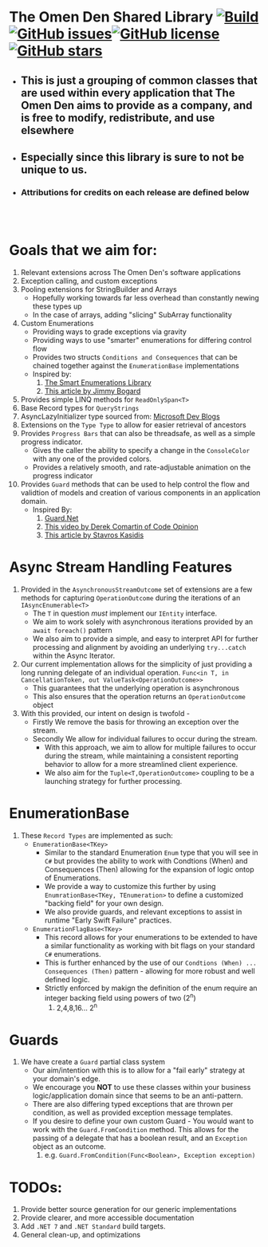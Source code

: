 # The Omen Den Shared Library [![Build](https://github.com/theomenden/TheOmenDen.Shared/actions/workflows/sonarcloud.yml/badge.svg)](https://github.com/theomenden/TheOmenDen.Shared/actions/workflows/sonarcloud.yml)[![GitHub issues](https://img.shields.io/github/issues/theomenden/TheOmenDen.Shared?style=plastic)](https://github.com/theomenden/TheOmenDen.Shared/issues)[![GitHub license](https://img.shields.io/github/license/theomenden/TheOmenDen.Shared?style=plastic)](https://github.com/theomenden/TheOmenDen.Shared/blob/master/LICENSE.txt)[![GitHub stars](https://img.shields.io/github/stars/theomenden/TheOmenDen.Shared?style=plastic)](https://github.com/theomenden/TheOmenDen.Shared/stargazers)

- ##  This is just a grouping of common classes that are used within every application that The Omen Den aims to provide as a company, and is free to modify, redistribute, and use elsewhere
 - ## Especially since this library is sure to not be unique to us.
 - ### Attributions for credits on each release are defined below
<br /><br />
# Goals that we aim for:
1. Relevant extensions across The Omen Den's software applications
2. Exception calling, and custom exceptions
3. Pooling extensions for StringBuilder and Arrays
   - Hopefully working towards far less overhead than constantly newing these types up
   - In the case of arrays, adding "slicing" SubArray functionality
4. Custom Enumerations
   - Providing ways to grade exceptions via gravity
   - Providing ways to use "smarter" enumerations for differing control flow
   - Provides two structs `Conditions and Consequences` that can be chained together against the `EnumerationBase` implementations
   - Inspired by:
     1. [The Smart Enumerations Library](https://github.com/ardalis/SmartEnum)
     2. [This article by Jimmy Bogard](https://lostechies.com/jimmybogard/2008/08/12/enumeration-classes/)
5. Provides simple LINQ methods for `ReadOnlySpan<T>`
6. Base Record types for `QueryStrings`
7. AsyncLazyInitializer type sourced from: [Microsoft Dev Blogs](https://devblogs.microsoft.com/pfxteam/asynclazyt/)
8. Extensions on the `Type Type` to allow for easier retrieval of ancestors
9. Provides `Progress Bars` that can also be threadsafe, as well as a simple progress indicator.
   - Gives the caller the ability to specify a change in the `ConsoleColor` with any one of the provided colors.
   - Provides a relatively smooth, and rate-adjustable animation on the progress indicator
10. Provides `Guard` methods that can be used to help control the flow and validtion of models and creation of various components in an application domain.
    - Inspired By:
      1. [Guard.Net](https://github.com/george-pancescu/Guard)
      2. [This video by Derek Comartin of Code Opinion](https://youtu.be/9cr7grNWn6c)
      3. [This article by Stavros Kasidis](https://stavroskasidis.com/blog/2017/tips-and-tricks-1-guard-clauses/)

# Async Stream Handling Features
1. Provided in the `AsynchronousStreamOutcome` set of extensions are a few methods for capturing `OperationOutcome` during the iterations of an `IAsyncEnumerable<T>`
   - The `T` in question _must_ implement our `IEntity` interface. 
   - We aim to work solely with asynchronous iterations provided by an `await foreach()` pattern
   - We also aim to provide a simple, and easy to interpret API for further processing and alignment by avoiding an underlying `try...catch` within the Async Iterator.  
2. Our current implementation allows for the simplicity of just providing a long running delegate of an individual operation. `Func<in T, in CancellationToken, out ValueTask<OperationOutcome>>`
   - This guarantees that the underlying operation is asynchronous
   - This also ensures that the operation returns an `OperationOutcome` object 
3. With this provided, our intent on design is twofold -
   - Firstly We remove the basis for throwing an exception over the stream.
   - Secondly We allow for individual failures to occur during the stream.
     - With this approach, we aim to allow for multiple failures to occur during the stream, while maintaining a consistent reporting behavior to allow for a more streamlined client experience. 
     - We also aim for the `Tuple<T,OperationOutcome>` coupling to be a launching strategy for further processing.

# EnumerationBase
1. These `Record Types` are implemented as such: 
   - `EnumerationBase<TKey>`
     - Similar to the standard Enumeration `Enum` type that you will see in `C#` but provides the ability to work with Condtions (When) and Consequences (Then) allowing for the expansion of logic ontop of Enumerations.
     - We provide a way to customize this further by using `EnumrationBase<TKey, TEnumeration>` to define a customized "backing field" for your own design.
     - We also provide guards, and relevant exceptions to assist in runtime "Early Swift Failure" practices. 
   - `EnumerationFlagBase<TKey>`
     -  This record allows for your enumerations to be extended to have a similar functionality as working with bit flags on your standard `C#` enumerations.
     -  This is further enhanced by the use of our `Condtions (When) ... Consequences (Then)` pattern - allowing for more robust and well defined logic.
     -  Strictly enforced by makign the definition of the enum require an integer backing field using powers of two (2<sup>n</sup>)
        1. 2,4,8,16... 2<sup>n</sup>

# Guards   
1. We have create a `Guard` partial class system
   - Our aim/intention with this is to allow for a "fail early" strategy at your domain's edge.
   - We encourage you **NOT** to use these classes within your business logic/application domain since that seems to be an anti-pattern.
   - There are also differing typed exceptions that are thrown per condition, as well as provided exception message templates. 
   - If you desire to define your own custom Guard - You would want to work with the `Guard.FromCondition` method. This allows for the passing of a delegate that has a boolean result, and an `Exception` object as an outcome.
     1. e.g. `Guard.FromCondition(Func<Boolean>, Exception exception)` 

# TODOs:
1. Provide better source generation for our generic implementations
2. Provide clearer, and more accessible documentation
3. Add `.NET 7` and `.NET Standard` build targets.
4. General clean-up, and optimizations


